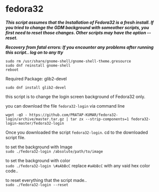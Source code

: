# fedora32

_**This script assumes that the Installation of Fedora32 is a fresh install. If you tried to change the GDM background with someother scripts, you first need to reset those changes. Other scripts may have the option --reset.**_

_**Recovery from fatal errors: If you encounter any problems after running this script..
log on to any tty**_
````
sudo rm /usr/share/gnome-shell/gnome-shell-theme.gresource
sudo dnf reinstall gnome-shell
reboot
````

Required Package: glib2-devel
```
sudo dnf install glib2-devel
````

this script is to change the login screen background of Fedora32 only.

you can download the file `fedora32-login` via command line

    wget -qO - https://github.com/PRATAP-KUMAR/fedora32-login/archive/master.tar.gz | tar zx --strip-components=1 fedora32-login-master/fedora32-login

Once you downloaded the script `fedora32-login`. cd to the downloaded script file.

to set the background with Image  
`sudo ./fedora32-login /absolute/path/to/image`

to set the background with color  
`sudo ./fedora32-login \#aAbBcC` replace `#aAbBcC` with any vaid hex color code..

to reset everything that the script made..  
`sudo ./fedora32-login --reset`
